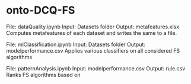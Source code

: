 # onto-DCQ-FS

File: dataQuality.ipynb
Input: Datasets folder
Output: metafeatures.xlsx
Computes metafeatures of each dataset and writes the same to a file. 

File: mlClassification.ipynb
Input: Datasets folder
Output: modelperformance.csv
Applies various classifiers on all considered FS algorithms 

File: patternAnalysis.ipynb
Input: modelperformance.csv
Output: rule.csv
Ranks FS algorithms based on 